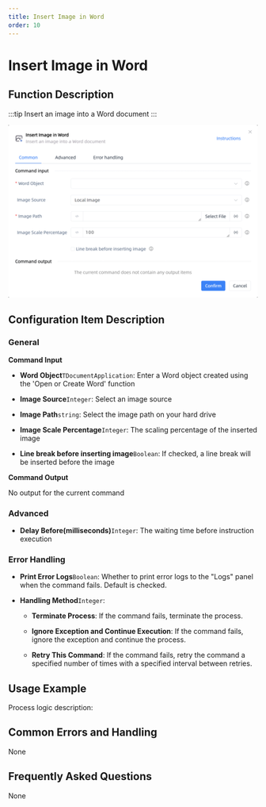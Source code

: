 ```yaml
---
title: Insert Image in Word
order: 10
---
```


# Insert Image in Word

## Function Description

:::tip 
Insert an image into a Word document
:::

![Insert Image in Word](../../../assets/Insert%20Image%20in%20Word_command.png)

## Configuration Item Description

### General

**Command Input**

- **Word Object**`TDocumentApplication`: Enter a Word object created using the 'Open or Create Word' function

- **Image Source**`Integer`: Select an image source

- **Image Path**`string`: Select the image path on your hard drive

- **Image Scale Percentage**`Integer`: The scaling percentage of the inserted image

- **Line break before inserting image**`Boolean`: If checked, a line break will be inserted before the image


**Command Output**

No output for the current command

### Advanced

- **Delay Before(milliseconds)**`Integer`: The waiting time before instruction execution

### Error Handling

- **Print Error Logs**`Boolean`: Whether to print error logs to the "Logs" panel when the command fails. Default is checked. 

- **Handling Method**`Integer`:

    - **Terminate Process**: If the command fails, terminate the process.

    - **Ignore Exception and Continue Execution**: If the command fails, ignore the exception and continue the process.

    - **Retry This Command**: If the command fails, retry the command a specified number of times with a specified interval between retries.

## Usage Example

Process logic description:

## Common Errors and Handling

None

## Frequently Asked Questions

None

